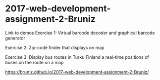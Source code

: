 # 2017-web-development-assignment-2-Bruniz

Link to demos
Exercise 1: Virtual barcode decoder and graphical barcode generator

Exercise 2: Zip-code finder that displays on map

Exercise 3: Display bus routes in Turku Finland a real-time positions of buses on the route on a map

https://bruniz.github.io/2017-web-development-assignment-2-Bruniz/
